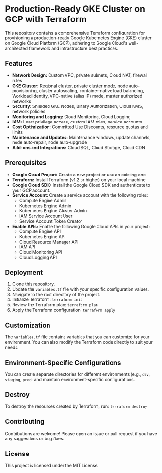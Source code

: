 # Production-Ready GKE Cluster on GCP with Terraform

This repository contains a comprehensive Terraform configuration for provisioning a production-ready Google Kubernetes Engine (GKE) cluster on Google Cloud Platform (GCP), adhering to Google Cloud's well-architected framework and infrastructure best practices.

## Features

* **Network Design:** Custom VPC, private subnets, Cloud NAT, firewall rules
* **GKE Cluster:** Regional cluster, private cluster mode, node auto-provisioning, cluster autoscaling, container-native load balancing, Workload Identity, VPC-native (alias IP) mode, master authorized networks
* **Security:** Shielded GKE Nodes, Binary Authorization, Cloud KMS, network policies
* **Monitoring and Logging:** Cloud Monitoring, Cloud Logging
* **IAM:** Least privilege access, custom IAM roles, service accounts
* **Cost Optimization:** Committed Use Discounts, resource quotas and limits
* **Maintenance and Updates:** Maintenance windows, update channels, node auto-repair, node auto-upgrade
* **Add-ons and Integrations:** Cloud SQL, Cloud Storage, Cloud CDN

## Prerequisites

* **Google Cloud Project:** Create a new project or use an existing one.
* **Terraform:** Install Terraform (v1.2 or higher) on your local machine.
* **Google Cloud SDK:** Install the Google Cloud SDK and authenticate to your GCP account.
* **Service Account:** Create a service account with the following roles:
    * Compute Engine Admin
    * Kubernetes Engine Admin
    * Kubernetes Engine Cluster Admin
    * IAM Service Account User
    * Service Account Token Creator
* **Enable APIs:** Enable the following Google Cloud APIs in your project:
    * Compute Engine API
    * Kubernetes Engine API
    * Cloud Resource Manager API
    * IAM API
    * Cloud Monitoring API
    * Cloud Logging API

## Deployment

1. Clone this repository.
2. Update the `variables.tf` file with your specific configuration values.
3. Navigate to the root directory of the project.
4. Initialize Terraform: `terraform init`
5. Review the Terraform plan: `terraform plan`
6. Apply the Terraform configuration: `terraform apply`

## Customization

The `variables.tf` file contains variables that you can customize for your environment. You can also modify the Terraform code directly to suit your needs.

## Environment-Specific Configurations

You can create separate directories for different environments (e.g., `dev`, `staging`, `prod`) and maintain environment-specific configurations.

## Destroy

To destroy the resources created by Terraform, run: `terraform destroy`

## Contributing

Contributions are welcome! Please open an issue or pull request if you have any suggestions or bug fixes.

## License

This project is licensed under the MIT License.